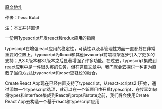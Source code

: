 [原文地址](https://medium.com/@rossbulat/how-to-use-typescript-with-react-and-redux-a118b1e02b76)

作者：Ross Bulat

注：本文并非直译

一份用Typescript开发react和redux应用的指南

typescript在增强react应用的稳定性，可读性以及易管理性方面一直都处在非常重要的位置上，typescript为React和其他javascript前端框架逐步引入了更多的支持；从3.0版本和3.1版本之后显著增强了许多功能。在过去，typescript集成到react应用中是一件很头疼的任务，但在这篇文章中，我门就会去探讨一种更为直截了当的方式让typescript和react更轻松的融合。

Create React App现在已经内置支持了typescript，从react-scripts2.1开始，通过添加一个typescript选项，就可以在一个新项目中开启typescript，在探索如何将types和interface集成到React的props和state之前，我们将会使用Create React App去构造一个基于react和typescript应用

